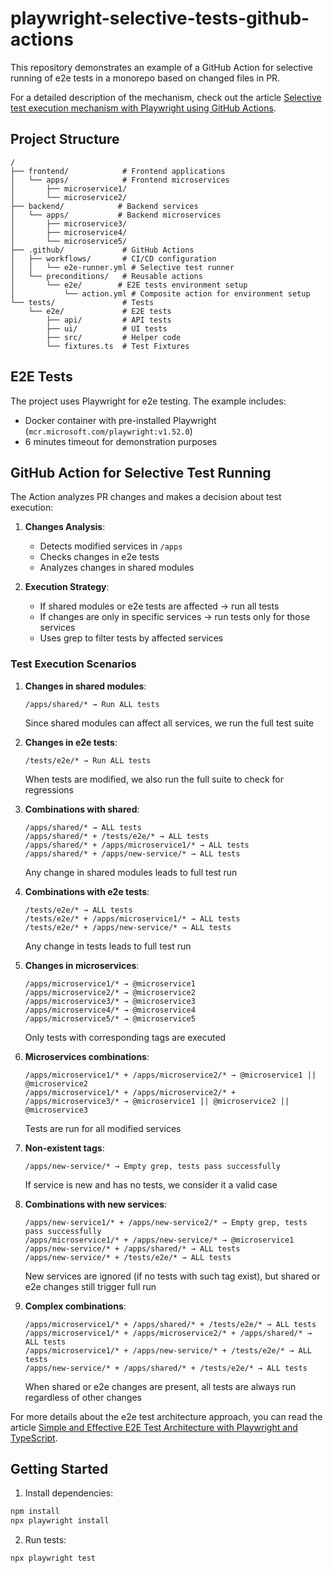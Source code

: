 # playwright-selective-tests-github-actions

This repository demonstrates an example of a GitHub Action for selective running of e2e tests in a monorepo based on changed files in PR.

For a detailed description of the mechanism, check out the article [Selective test execution mechanism with Playwright using GitHub Actions](https://dev.to/denis_skvortsov/selective-test-execution-mechanism-with-playwright-using-github-actions-32dp-temp-slug-6919438).

## Project Structure

```
/
├── frontend/            # Frontend applications
│   └── apps/            # Frontend microservices
│       ├── microservice1/
│       └── microservice2/
├── backend/            # Backend services
│   └── apps/           # Backend microservices
│       ├── microservice3/
│       ├── microservice4/
│       └── microservice5/
├── .github/             # GitHub Actions
│   ├── workflows/       # CI/CD configuration
│   │   └── e2e-runner.yml # Selective test runner
│   └── preconditions/   # Reusable actions
│       └── e2e/        # E2E tests environment setup
│           └── action.yml # Composite action for environment setup
└── tests/               # Tests
    └── e2e/             # E2E tests
        ├── api/         # API tests
        ├── ui/          # UI tests
        ├── src/         # Helper code
        └── fixtures.ts  # Test Fixtures
```

## E2E Tests

The project uses Playwright for e2e testing. The example includes:
- Docker container with pre-installed Playwright (`mcr.microsoft.com/playwright:v1.52.0`)
- 6 minutes timeout for demonstration purposes

## GitHub Action for Selective Test Running

The Action analyzes PR changes and makes a decision about test execution:

1. **Changes Analysis**:
   - Detects modified services in `/apps`
   - Checks changes in e2e tests
   - Analyzes changes in shared modules

2. **Execution Strategy**:
   - If shared modules or e2e tests are affected → run all tests
   - If changes are only in specific services → run tests only for those services
   - Uses grep to filter tests by affected services

### Test Execution Scenarios

1. **Changes in shared modules**:
   ```
   /apps/shared/* → Run ALL tests
   ```
   Since shared modules can affect all services, we run the full test suite

2. **Changes in e2e tests**:
   ```
   /tests/e2e/* → Run ALL tests
   ```
   When tests are modified, we also run the full suite to check for regressions

3. **Combinations with shared**:
   ```
   /apps/shared/* → ALL tests
   /apps/shared/* + /tests/e2e/* → ALL tests
   /apps/shared/* + /apps/microservice1/* → ALL tests
   /apps/shared/* + /apps/new-service/* → ALL tests
   ```
   Any change in shared modules leads to full test run

4. **Combinations with e2e tests**:
   ```
   /tests/e2e/* → ALL tests
   /tests/e2e/* + /apps/microservice1/* → ALL tests
   /tests/e2e/* + /apps/new-service/* → ALL tests
   ```
   Any change in tests leads to full test run

5. **Changes in microservices**:
   ```
   /apps/microservice1/* → @microservice1
   /apps/microservice2/* → @microservice2
   /apps/microservice3/* → @microservice3
   /apps/microservice4/* → @microservice4
   /apps/microservice5/* → @microservice5
   ```
   Only tests with corresponding tags are executed

6. **Microservices combinations**:
   ```
   /apps/microservice1/* + /apps/microservice2/* → @microservice1 || @microservice2
   /apps/microservice1/* + /apps/microservice2/* + /apps/microservice3/* → @microservice1 || @microservice2 || @microservice3
   ```
   Tests are run for all modified services

7. **Non-existent tags**:
   ```
   /apps/new-service/* → Empty grep, tests pass successfully
   ```
   If service is new and has no tests, we consider it a valid case

8. **Combinations with new services**:
   ```
   /apps/new-service1/* + /apps/new-service2/* → Empty grep, tests pass successfully
   /apps/microservice1/* + /apps/new-service/* → @microservice1
   /apps/new-service/* + /apps/shared/* → ALL tests
   /apps/new-service/* + /tests/e2e/* → ALL tests
   ```
   New services are ignored (if no tests with such tag exist), but shared or e2e changes still trigger full run

9. **Complex combinations**:
   ```
   /apps/microservice1/* + /apps/shared/* + /tests/e2e/* → ALL tests
   /apps/microservice1/* + /apps/microservice2/* + /apps/shared/* → ALL tests
   /apps/microservice1/* + /apps/new-service/* + /tests/e2e/* → ALL tests
   /apps/new-service/* + /apps/shared/* + /tests/e2e/* → ALL tests
   ```
   When shared or e2e changes are present, all tests are always run regardless of other changes

For more details about the e2e test architecture approach, you can read the article [Simple and Effective E2E Test Architecture with Playwright and TypeScript](https://www.linkedin.com/pulse/simple-effective-e2e-test-architecture-playwright-denis-skvortsov-hv5pf/).

## Getting Started

1. Install dependencies:
```bash
npm install
npx playwright install
```

2. Run tests:
```bash
npx playwright test
```
